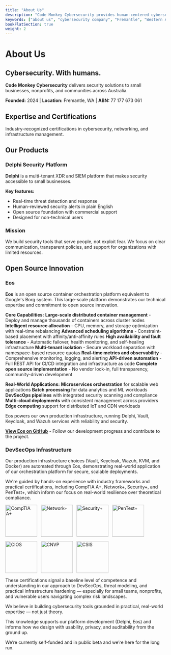 ```yaml
---
title: "About Us"
description: "Code Monkey Cybersecurity provides human-centered cybersecurity solutions from Fremantle, WA. Open source XDR platform Delphi and container orchestration system Eos."
keywords: ["about us", "cybersecurity company", "Fremantle", "Western Australia", "open source security", "XDR platform", "Delphi", "Eos"]
bookFlatSection: true
weight: 2
---
```


# About Us

## Cybersecurity. With humans.

**Code Monkey Cybersecurity** delivers  security solutions to small businesses, nonprofits, and communities across Australia.

**Founded:** 2024 | **Location:** Fremantle, WA | **ABN:** 77 177 673 061

## Expertise and Certifications

Industry-recognized certifications in cybersecurity, networking, and infrastructure management.

## Our Products

### Delphi Security Platform

**Delphi** is a multi-tenant XDR and SIEM platform that makes  security accessible to small businesses.

**Key features:**
- Real-time threat detection and response
- Human-reviewed security alerts in plain English  
- Open source foundation with commercial support
- Designed for non-technical users

### Mission

We build security tools that serve people, not exploit fear. We focus on clear communication, transparent policies, and support for organizations with limited resources.

## Open Source Innovation

### Eos

**Eos** is an open source container orchestration platform equivalent to Google's Borg system. This large-scale platform demonstrates our technical expertise and commitment to open source innovation.

**Core Capabilities:**
**Large-scale distributed container management** - Deploy and manage thousands of containers across cluster nodes
**Intelligent resource allocation** - CPU, memory, and storage optimization with real-time rebalancing
**Advanced scheduling algorithms** - Constraint-based placement with affinity/anti-affinity rules
**High availability and fault tolerance** - Automatic failover, health monitoring, and self-healing infrastructure
**Multi-tenant isolation** - Secure workload separation with namespace-based resource quotas
**Real-time metrics and observability** - Comprehensive monitoring, logging, and alerting
**API-driven automation** - Full REST API for CI/CD integration and infrastructure as code
**Complete open source implementation** - No vendor lock-in, full transparency, community-driven development

**Real-World Applications:**
**Microservices orchestration** for scalable web applications
**Batch processing** for data analytics and ML workloads  
**DevSecOps pipelines** with integrated security scanning and compliance
**Multi-cloud deployments** with consistent management across providers
**Edge computing** support for distributed IoT and CDN workloads

Eos powers our own production infrastructure, running Delphi, Vault, Keycloak, and Wazuh services with  reliability and security.

 **[View Eos on GitHub](https://github.com/CodeMonkeyCybersecurity/eos)** - Follow our development progress and contribute to the project.

### DevSecOps Infrastructure

Our production infrastructure choices (Vault, Keycloak, Wazuh, KVM, and Docker) are automated through Eos, demonstrating real-world application of our orchestration platform for secure, scalable deployments.

We're guided by hands-on experience with industry frameworks and practical certifications, including CompTIA A+, Network+, Security+, and PenTest+, which inform our focus on real-world resilience over theoretical compliance.

<div style="display: flex; flex-wrap: wrap; gap: 12px; margin: 1em 0;">
  <img src="/images/comptia-a-ce-certification.png" alt="CompTIA A+" width="100" />
  <img src="/images/comptia-network-ce-certification.png" alt="Network+" width="100" />
  <img src="/images/comptia-security-ce-certification.png" alt="Security+" width="100" />
  <img src="/images/comptia-pentest-ce-certification.png" alt="PenTest+" width="100" />
</div>

<div style="display: flex; flex-wrap: wrap; gap: 12px; margin: 1em 0;">
  <img src="/images/comptia-it-operations-specialist-cios-stackable-certification.png" alt="CIOS" width="100" />
  <img src="/images/comptia-network-vulnerability-assessment-professional-cnvp-stackable-certification.png" alt="CNVP" width="100" />
  <img src="/images/comptia-secure-infrastructure-specialist-csis-stackable-certification.png" alt="CSIS" width="100" />
</div>

These certifications signal a baseline level of competence and understanding in our approach to DevSecOps, threat modeling, and practical infrastructure hardening — especially for small teams, nonprofits, and vulnerable users navigating complex risk landscapes.

We believe in building cybersecurity tools grounded in practical, real-world expertise — not just theory.

This knowledge supports our platform development (Delphi, Eos) and informs how we design with usability, privacy, and auditability from the ground up.

We’re currently self-funded and in public beta and we’re here for the long run.
